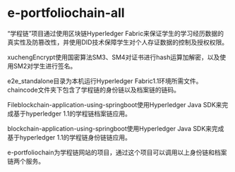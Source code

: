 # e-portfoliochain-all
“学程链”项目通过使用区块链Hyperledger Fabric来保证学生的学习经历数据的真实性及防篡改性，并使用DID技术保障学生对个人存证数据的控制及授权权限。

xuchengEncrypt使用国密算法SM3、SM4对证书进行hash运算加解密，以及使用SM2对学生进行签名。

e2e_standalone目录为本机运行Hyperledger Fabric1.1环境所需文件。chaincode文件夹下包含了学程链的身份链以及档案链的链码。

Fileblockchain-application-using-springboot使用Hyperledger Java SDK来完成基于hyperledger 1.1的学程链档案链应用。

blockchain-application-using-springboot使用Hyperledger Java SDK来完成基于hyperledger 1.1的学程链身份链链应用。

e-portfoliochain为学程链网站的项目，通过这个项目可以调用以上身份链和档案链两个服务。
